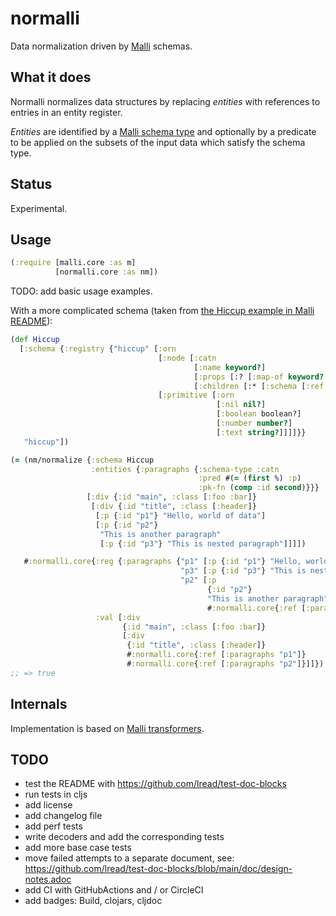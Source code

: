 # normalli
Data normalization driven by [Malli](https://github.com/metosin/malli) schemas.

## What it does

Normalli normalizes data structures by replacing *entities*
with references to entries in an entity register.

*Entities* are identified by a [Malli schema type](https://cljdoc.org/d/metosin/malli/0.6.2/api/malli.core#type)
and optionally by a predicate to be applied on the subsets of the input data
which satisfy the schema type.

## Status

Experimental.

## Usage

```clojure
(:require [malli.core :as m]
          [normalli.core :as nm])
```

TODO: add basic usage examples.

With a more complicated schema (taken from [the Hiccup example in Malli README](https://github.com/metosin/malli#parsing-values)):

```Clojure
(def Hiccup
  [:schema {:registry {"hiccup" [:orn
                                 [:node [:catn
                                         [:name keyword?]
                                         [:props [:? [:map-of keyword? any?]]]
                                         [:children [:* [:schema [:ref "hiccup"]]]]]]
                                 [:primitive [:orn
                                              [:nil nil?]
                                              [:boolean boolean?]
                                              [:number number?]
                                              [:text string?]]]]}}
   "hiccup"])
```

```Clojure
(= (nm/normalize {:schema Hiccup
                  :entities {:paragraphs {:schema-type :catn
                                          :pred #(= (first %) :p)
                                          :pk-fn (comp :id second)}}}
                 [:div {:id "main", :class [:foo :bar]}
                  [:div {:id "title", :class [:header]}
                   [:p {:id "p1"} "Hello, world of data"]
                   [:p {:id "p2"}
                    "This is another paragraph"
                    [:p {:id "p3"} "This is nested paragraph"]]]])

   #:normalli.core{:reg {:paragraphs {"p1" [:p {:id "p1"} "Hello, world of data"],
                                      "p3" [:p {:id "p3"} "This is nested paragraph"],
                                      "p2" [:p
                                            {:id "p2"}
                                            "This is another paragraph"
                                            #:normalli.core{:ref [:paragraphs "p3"]}]}},
                   :val [:div
                         {:id "main", :class [:foo :bar]}
                         [:div
                          {:id "title", :class [:header]}
                          #:normalli.core{:ref [:paragraphs "p1"]}
                          #:normalli.core{:ref [:paragraphs "p2"]}]]})
;; => true
```

## Internals

Implementation is based on [Malli transformers](https://github.com/metosin/malli#value-transformation).

## TODO
- test the README with https://github.com/lread/test-doc-blocks
- run tests in cljs
- add license
- add changelog file
- add perf tests
- write decoders and add the corresponding tests
- add more base case tests
- move failed attempts to a separate document, see: https://github.com/lread/test-doc-blocks/blob/main/doc/design-notes.adoc
- add CI with GitHubActions and / or CircleCI
- add badges: Build, clojars, cljdoc
